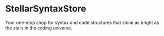 # StellarSyntaxStore
Your one-stop shop for syntax and code structures that shine as bright as the stars in the coding universe.
